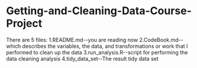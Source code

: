 # Getting-and-Cleaning-Data-Course-Project
There are 5 files:
1.README.md--you are reading now
2.CodeBook.md--which describes the variables, the data, and transformations or work that I performed to clean up the data
3.run_analysis.R--script for performing the data cleaning analysis
4.tidy_data_set--The result tidy data set
